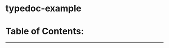 # typedoc-example

# Table of Contents:

<!-- START auto-update -->
<!-- START doctoc -->
<!-- END doctoc -->
<!-- END auto-update -->

---
